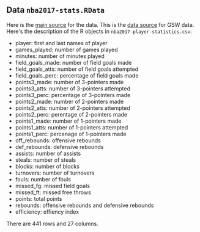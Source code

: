 ## Data `nba2017-stats.RData`

Here is the [main source](https://www.basketball-reference.com) for the data.
This is the [data source](https://www.basketball-reference.com/teams/GSW/2017.html) for GSW data. 
Here's the description of the R objects in `nba2017-player-statistics.csv`:

- player: first and last names of player
- games_played: number of games played
- minutes: number of minutes played
- field_goals_made: number of field goals made
- field_goals_atts: number of field goals attempted
- field_goals_perc: percentage of field goals made
- points3_made: number of 3-pointers made
- points3_atts: number of 3-pointers attempted
- points3_perc: percentage of 3-pointers made
- points2_made: number of 2-pointers made
- points2_atts: number of 2-pointers attempted
- points2_perc: perentage of 2-pointers made
- points1_made: number of 1-pointers made
- points1_atts: number of 1-pointers attempted
- points1_perc: percenage of 1-pointers made
- off_rebounds: offensive rebounds
- def_rebounds: defensive rebounds
- assists: number of assists
- steals: number of steals
- blocks: number of blocks
- turnovers: number of turnovers
- fouls: number of fouls
- missed_fg: missed field goals
- missed_ft: missed free throws
- points: total points
- rebounds: offensive rebounds and defensive rebounds
- efficiency: effiency index

There are 441 rows and 27 columns.